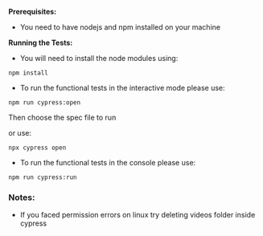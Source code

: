 **Prerequisites:**
- You need to have nodejs and npm installed on your machine

**Running the Tests:**
- You will need to install the node modules using:
```
npm install
```

- To run the functional tests in the interactive mode please use:
```
npm run cypress:open
```

Then choose the spec file to run

or use:
```
npx cypress open
```

- To run the functional tests in the console please use:
```
npm run cypress:run
```


### Notes:
- If you faced permission errors on linux try deleting videos folder inside cypress

